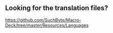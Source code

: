 ## Looking for the translation files?
https://github.com/SuchByte/Macro-Deck/tree/master/Resources/Languages